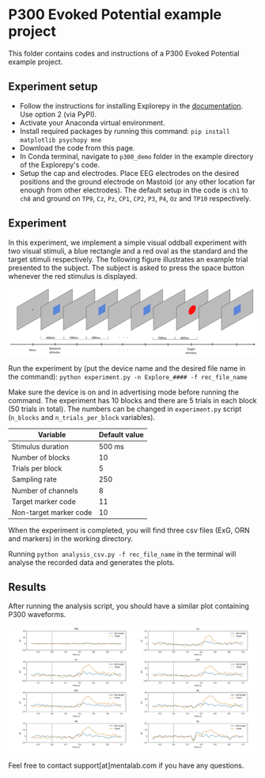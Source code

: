 P300 Evoked Potential example project
====================================
This folder contains codes and instructions of a P300 Evoked Potential example project.

Experiment setup
----------------
* Follow the instructions for installing Explorepy in the
[documentation](https://explorepy.readthedocs.io/en/latest/installation.html#how-to-install). Use option 2 (via PyPI).
* Activate your Anaconda virtual environment.
* Install required packages by running this command:
`pip install matplotlib psychopy mne`
* Download the code from this page.
* In Conda terminal, navigate to `p300_demo` folder in the example directory of the Explorepy's code.
* Setup the cap and electrodes. Place EEG electrodes on the desired positions and the
ground electrode on Mastoid (or any other location far enough from other electrodes).
The default setup in the code is `ch1` to `ch8` and ground on `TP9`, `Cz`, `Pz`, `CP1`, `CP2`, `P3`, `P4`, `Oz` and `TP10` respectively.

Experiment
----------
In this experiment, we implement a simple visual oddball experiment with two visual stimuli,
a blue rectangle and a red oval as the standard and the target stimuli respectively. The following figure illustrates
an example trial presented to the subject. The subject is asked to press the space button whenever the red stimulus is displayed.

![alt text](exp.jpg "Visual oddball paradigm - an example trial")

Run the experiment by (put the device name and the desired file name in the command):
`python experiment.py -n Explore_#### -f rec_file_name`

Make sure the device is on and in advertising mode before running the command. The experiment has 10 blocks and
there are 5 trials in each block (50 trials in total). The numbers can be changed in `experiment.py` script (`n_blocks` and
`n_trials_per_block` variables).

| Variable           | Default value |
|--------------------|---------------|
| Stimulus duration  | 500 ms        |
| Number of blocks   | 10            |
| Trials per block   | 5             |
| Sampling rate      | 250           |
| Number of channels | 8             |
| Target marker code | 11            |
|Non-target marker code|10           |


When the experiment is completed, you will find three csv files (ExG, ORN and markers) in the working directory.

Running `python analysis_csv.py -f rec_file_name` in the terminal will analyse the recorded data and generates the plots.

Results
-------
After running the analysis script, you should have a similar plot containing P300 waveforms.

![alt text](plots.jpeg "P300 plots")


Feel free to contact support[at]mentalab.com if you have any questions.
